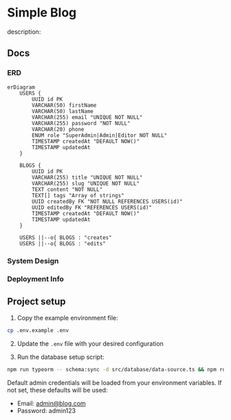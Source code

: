 # Simple Blog

description:

## Docs

### ERD

```mermaid
erDiagram
    USERS {
        UUID id PK
        VARCHAR(50) firstName
        VARCHAR(50) lastName
        VARCHAR(255) email "UNIQUE NOT NULL"
        VARCHAR(255) password "NOT NULL"
        VARCHAR(20) phone
        ENUM role "SuperAdmin|Admin|Editor NOT NULL"
        TIMESTAMP createdAt "DEFAULT NOW()"
        TIMESTAMP updatedAt
    }

    BLOGS {
        UUID id PK
        VARCHAR(255) title "UNIQUE NOT NULL"
        VARCHAR(255) slug "UNIQUE NOT NULL"
        TEXT content "NOT NULL"
        TEXT[] tags "Array of strings"
        UUID createdBy FK "NOT NULL REFERENCES USERS(id)"
        UUID editedBy FK "REFERENCES USERS(id)"
        TIMESTAMP createdAt "DEFAULT NOW()"
        TIMESTAMP updatedAt
    }

    USERS ||--o{ BLOGS : "creates"
    USERS ||--o{ BLOGS : "edits"
```

### System Design

### Deployment Info

## Project setup

1. Copy the example environment file:

```bash
cp .env.example .env
```

2. Update the `.env` file with your desired configuration

3. Run the database setup script:

```bash
npm run typeorm -- schema:sync -d src/database/data-source.ts && npm run migration:run
```

Default admin credentials will be loaded from your environment variables. If not set, these defaults will be used:

- Email: admin@blog.com
- Password: admin123
